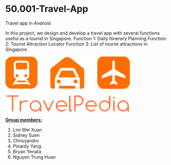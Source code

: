 # 50.001-Travel-App
Travel app in Android

In this project, we design and develop a travel app with several functions useful as a tourist in Singapore.
Function 1: Daily Itinerary Planning 
Function 2: Tourist Attraction Locator 
Function 3: List of tourist attractions in Singapore

<img src="https://github.com/pinardy/50.001-Travel-App/blob/master/TravelApp/app/src/main/res/drawable/travelpedia.png"/>

<u><b>Group members:</b></u>  
1) Lim Wei Xuan  
2) Sidney Suen  
3) Chrissandro  
4) Pinardy Yang  
5) Bryan Yenata  
6) Nguyen Trung Huan

